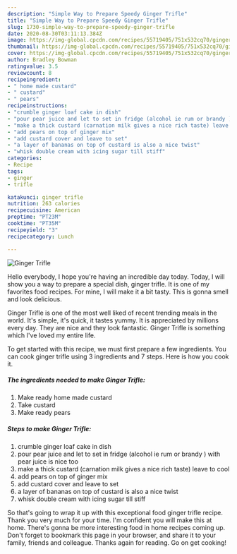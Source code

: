 ```yaml
---
description: "Simple Way to Prepare Speedy Ginger Trifle"
title: "Simple Way to Prepare Speedy Ginger Trifle"
slug: 1730-simple-way-to-prepare-speedy-ginger-trifle
date: 2020-08-30T03:11:13.384Z
image: https://img-global.cpcdn.com/recipes/55719405/751x532cq70/ginger-trifle-recipe-main-photo.jpg
thumbnail: https://img-global.cpcdn.com/recipes/55719405/751x532cq70/ginger-trifle-recipe-main-photo.jpg
cover: https://img-global.cpcdn.com/recipes/55719405/751x532cq70/ginger-trifle-recipe-main-photo.jpg
author: Bradley Bowman
ratingvalue: 3.5
reviewcount: 8
recipeingredient:
- " home made custard"
- " custard"
- " pears"
recipeinstructions:
- "crumble ginger loaf cake in dish"
- "pour pear juice and let to set in fridge (alcohol ie rum or brandy ) with pear juice is nice too"
- "make a thick custard (carnation milk gives a nice rich taste) leave to cool"
- "add pears on top of ginger mix"
- "add custard cover and leave to set"
- "a layer of bananas on top of custard is also a nice twist"
- "whisk double cream with icing sugar till stiff"
categories:
- Recipe
tags:
- ginger
- trifle

katakunci: ginger trifle 
nutrition: 263 calories
recipecuisine: American
preptime: "PT23M"
cooktime: "PT35M"
recipeyield: "3"
recipecategory: Lunch

---
```



![Ginger Trifle](https://img-global.cpcdn.com/recipes/55719405/751x532cq70/ginger-trifle-recipe-main-photo.jpg)

Hello everybody, I hope you're having an incredible day today. Today, I will show you a way to prepare a special dish, ginger trifle. It is one of my favorites food recipes. For mine, I will make it a bit tasty. This is gonna smell and look delicious.

Ginger Trifle is one of the most well liked of recent trending meals in the world. It's simple, it's quick, it tastes yummy. It is appreciated by millions every day. They are nice and they look fantastic. Ginger Trifle is something which I've loved my entire life.




To get started with this recipe, we must first prepare a few ingredients. You can cook ginger trifle using 3 ingredients and 7 steps. Here is how you cook it.

<!--inarticleads1-->

##### The ingredients needed to make Ginger Trifle:

1. Make ready  home made custard
1. Take  custard
1. Make ready  pears




<!--inarticleads2-->

##### Steps to make Ginger Trifle:

1. crumble ginger loaf cake in dish
1. pour pear juice and let to set in fridge (alcohol ie rum or brandy ) with pear juice is nice too
1. make a thick custard (carnation milk gives a nice rich taste) leave to cool
1. add pears on top of ginger mix
1. add custard cover and leave to set
1. a layer of bananas on top of custard is also a nice twist
1. whisk double cream with icing sugar till stiff




So that's going to wrap it up with this exceptional food ginger trifle recipe. Thank you very much for your time. I'm confident you will make this at home. There's gonna be more interesting food in home recipes coming up. Don't forget to bookmark this page in your browser, and share it to your family, friends and colleague. Thanks again for reading. Go on get cooking!
